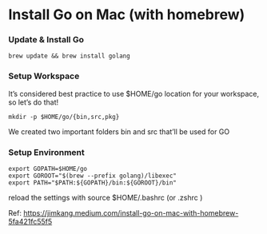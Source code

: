 # Install Go on Mac (with homebrew)

### Update & Install Go

`brew update && brew install golang`

### Setup Workspace

It’s considered best practice to use $HOME/go location for your workspace, so let’s do that!

`mkdir -p $HOME/go/{bin,src,pkg}`

We created two important folders bin and src that’ll be used for GO

### Setup Environment

```
export GOPATH=$HOME/go
export GOROOT="$(brew --prefix golang)/libexec"
export PATH="$PATH:${GOPATH}/bin:${GOROOT}/bin"
```

reload the settings with source $HOME/.bashrc (or .zshrc )

Ref: https://jimkang.medium.com/install-go-on-mac-with-homebrew-5fa421fc55f5
